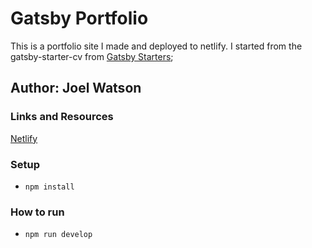 # Gatsby Portfolio

This is a portfolio site I made and deployed to netlify. I started from the 
gatsby-starter-cv from [Gatsby Starters](https://www.gatsbyjs.org/starters/);

## Author: Joel Watson

### Links and Resources

[Netlify](https://sleepy-ptolemy-35a982.netlify.app/)

### Setup

- `npm install`

### How to run

- `npm run develop`